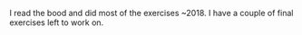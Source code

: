 I read the bood and did most of the exercises ~2018. 
I have a couple of final exercises left to work on.
